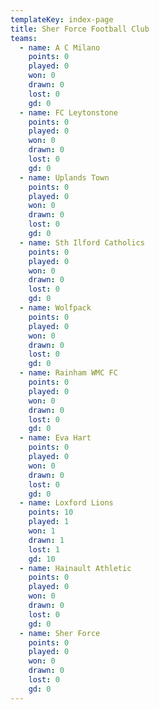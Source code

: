 ```yaml
---
templateKey: index-page
title: Sher Force Football Club
teams:
  - name: A C Milano
    points: 0
    played: 0
    won: 0
    drawn: 0
    lost: 0
    gd: 0
  - name: FC Leytonstone
    points: 0
    played: 0
    won: 0
    drawn: 0
    lost: 0
    gd: 0
  - name: Uplands Town
    points: 0
    played: 0
    won: 0
    drawn: 0
    lost: 0
    gd: 0
  - name: Sth Ilford Catholics
    points: 0
    played: 0
    won: 0
    drawn: 0
    lost: 0
    gd: 0
  - name: Wolfpack
    points: 0
    played: 0
    won: 0
    drawn: 0
    lost: 0
    gd: 0
  - name: Rainham WMC FC
    points: 0
    played: 0
    won: 0
    drawn: 0
    lost: 0
    gd: 0
  - name: Eva Hart
    points: 0
    played: 0
    won: 0
    drawn: 0
    lost: 0
    gd: 0
  - name: Loxford Lions
    points: 10
    played: 1
    won: 1
    drawn: 1
    lost: 1
    gd: 10
  - name: Hainault Athletic
    points: 0
    played: 0
    won: 0
    drawn: 0
    lost: 0
    gd: 0
  - name: Sher Force
    points: 0
    played: 0
    won: 0
    drawn: 0
    lost: 0
    gd: 0
---
```

